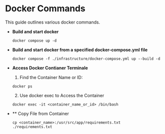 # Docker Commands

This guide outlines various docker commands.

- **Build and start docker**
    ```
    docker compose up -d
    ```

- **Build and start docker from a specified docker-compose.yml file**
    ```
    docker compose -f ./infrastructure/docker-compose.yml up --build -d
    ```

- **Access Docker Contianer Terminale**
  
    1. Find the Container Name or ID:
    ```
    docker ps
    ```
    2. Use docker exec to Access the Container
    ```
    docker exec -it <container_name_or_id> /bin/bash
    ```

- ** Copy File from Container

    ```
    cp <container_name>:/usr/src/app/requirements.txt ./requirements.txt
    ```

